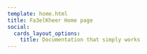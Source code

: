 ```yaml
---
template: home.html
title: Fa3elKheer Home page
social:
  cards_layout_options:
    title: Documentation that simply works
---
```

